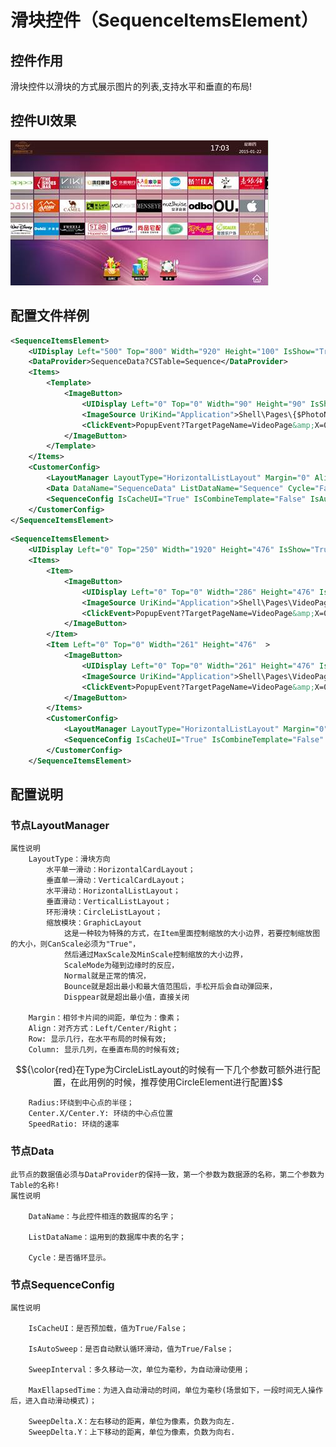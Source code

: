 # 滑块控件（SequenceItemsElement）

## 控件作用

滑块控件以滑块的方式展示图片的列表,支持水平和垂直的布局!

## 控件UI效果

![Placeholder](../images/SequenceItemsElement.png)

## 配置文件样例

```xml
<SequenceItemsElement>
    <UIDisplay Left="500" Top="800" Width="920" Height="100" IsShow="True"  ZIndex="6" UsePercent="False"/>
    <DataProvider>SequenceData?CSTable=Sequence</DataProvider>
    <Items>
        <Template>
            <ImageButton>
                <UIDisplay Left="0" Top="0" Width="90" Height="90" IsShow="True"  ZIndex="3" UsePercent="False"/>
                <ImageSource UriKind="Application">Shell\Pages\{$PhotoName}</ImageSource>
                <ClickEvent>PopupEvent?TargetPageName=VideoPage&amp;X=0&amp;Y=0&amp;Height=1080&amp;Width=1920&amp;EventID=Animal-1&amp;UriKind=Application&amp;EventPath=Shell\Pages\Innovate</ClickEvent>
            </ImageButton>
        </Template>
    </Items>
    <CustomerConfig>
        <LayoutManager LayoutType="HorizontalListLayout" Margin="0" Align="Left" />
        <Data DataName="SequenceData" ListDataName="Sequence" Cycle="False" />
        <SequenceConfig IsCacheUI="True" IsCombineTemplate="False" IsAutoSweep="False" SweepInterval="15" MaxEllapsedTime="2000" SweepDelta.X="0" SweepDelta.Y="0" />
    </CustomerConfig>
</SequenceItemsElement>

```
```xml
<SequenceItemsElement>
    <UIDisplay Left="0" Top="250" Width="1920" Height="476" IsShow="True"  ZIndex="6" UsePercent="False"/>
    <Items>
        <Item>
            <ImageButton>
                <UIDisplay Left="0" Top="0" Width="286" Height="476" IsShow="True"  ZIndex="3" UsePercent="False"/>
                <ImageSource UriKind="Application">Shell\Pages\VideoPage\CardIcon\AIRTRAIN.png</ImageSource>
                <ClickEvent>PopupEvent?TargetPageName=VideoPage&amp;X=0&amp;Y=0&amp;Height=1080&amp;Width=1920&amp;EventID=Animal-1&amp;UriKind=Application&amp;EventPath=Shell\Pages\ Innovate</ClickEvent>
            </ImageButton>
        </Item>
        <Item Left="0" Top="0" Width="261" Height="476"  >
            <ImageButton>
                <UIDisplay Left="0" Top="0" Width="261" Height="476" IsShow="True"  ZIndex="3" UsePercent="False"/>
                <ImageSource UriKind="Application">Shell\Pages\VideoPage\CardIcon\LAS.png</ImageSource>
                <ClickEvent>PopupEvent?TargetPageName=VideoPage&amp;X=0&amp;Y=0&amp;Height=1080&amp;Width=1920&amp;EventID=Animal-1&amp;UriKind=Application&amp;EventPath=Shell\Pages\Innovate</ClickEvent>
            </ImageButton>
        </Items>
        <CustomerConfig>
            <LayoutManager LayoutType="HorizontalListLayout" Margin="0" Align="Left" />
            <SequenceConfig IsCacheUI="True" IsCombineTemplate="False" IsAutoSweep="False" SweepInterval="15" MaxEllapsedTime="2000" SweepDelta.X="0" SweepDelta.Y="0" />
        </CustomerConfig>
    </SequenceItemsElement>

```
## 配置说明

### 节点LayoutManager

    属性说明
        LayoutType：滑块方向
            水平单一滑动：HorizontalCardLayout；
            垂直单一滑动：VerticalCardLayout；
            水平滑动：HorizontalListLayout；
            垂直滑动：VerticalListLayout；
            环形滑块：CircleListLayout；
            缩放模块：GraphicLayout
                这是一种较为特殊的方式，在Item里面控制缩放的大小边界，若要控制缩放图的大小，则CanScale必须为"True"，
                然后通过MaxScale及MinScale控制缩放的大小边界，
                ScaleMode为碰到边缘时的反应，
                Normal就是正常的情况，
                Bounce就是超出最小和最大值范围后，手松开后会自动弹回来，
                Disppear就是超出最小值，直接关闭

        Margin：相邻卡片间的间距，单位为：像素；    
        Align：对齐方式：Left/Center/Right；
        Row: 显示几行，在水平布局的时候有效;
        Column: 显示几列，在垂直布局的时候有效;

$${\color{red}在Type为CircleListLayout的时候有一下几个参数可额外进行配置，在此用例的时候，推荐使用CircleElement进行配置}$$

        Radius:环绕到中心点的半径；
        Center.X/Center.Y: 环绕的中心点位置
        SpeedRatio: 环绕的速率

### 节点Data
    此节点的数据值必须与DataProvider的保持一致，第一个参数为数据源的名称，第二个参数为Table的名称!
    属性说明

        DataName：与此控件相连的数据库的名字；

        ListDataName：运用到的数据库中表的名字；

        Cycle：是否循环显示。

### 节点SequenceConfig

    属性说明

        IsCacheUI：是否预加载，值为True/False；

        IsAutoSweep：是否自动默认循环滑动，值为True/False；

        SweepInterval：多久移动一次，单位为毫秒，为自动滑动使用；

        MaxEllapsedTime：为进入自动滑动的时间，单位为毫秒(场景如下，一段时间无人操作后，进入自动滑动模式)；

        SweepDelta.X：左右移动的距离，单位为像素，负数为向左.
        SweepDelta.Y：上下移动的距离，单位为像素，负数为向右.
